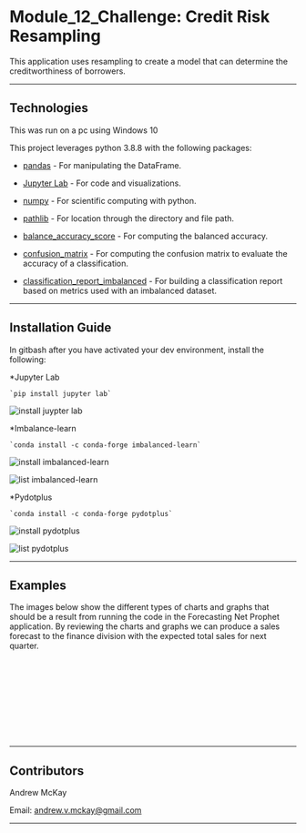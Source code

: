 # Module_12_Challenge: Credit Risk Resampling



This application uses resampling to create a model that can determine the creditworthiness of borrowers.

---

## Technologies


This was run on a pc using Windows 10

This project leverages python 3.8.8 with the following packages:


* [pandas](https://pandas.pydata.org/docs) - For manipulating the DataFrame.

* [Jupyter Lab](https://jupyterlab.readthedocs.io.en/stable) - For code and visualizations.

* [numpy](https://numpy.org/install/) - For scientific computing with python.

* [pathlib](https://docs.python.org/3/library/pathlib.html) - For location through the directory and file path.

* [balance_accuracy_score](https://scikit-learn.org/stable/modules/generated/sklearn.metrics.balanced_accuracy_score.html) - For computing the balanced accuracy.

* [confusion_matrix](https://scikit-learn.org/stable/modules/generated/sklearn.metrics.confusion_matrix.html) - For computing the confusion matrix to evaluate the accuracy of a classification.

* [classification_report_imbalanced](http://glemaitre.github.io/imbalanced-learn/generated/imblearn.metrics.classification_report_imbalanced.html) - For building a classification report based on metrics used with an imbalanced dataset.

---

## Installation Guide

In gitbash after you have activated your dev environment, install the following:

*Jupyter Lab

    `pip install jupyter lab`
    
![install juypter lab]()

*Imbalance-learn

    `conda install -c conda-forge imbalanced-learn`
    
![install imbalanced-learn]()

![list imbalanced-learn]()

*Pydotplus

    `conda install -c conda-forge pydotplus`
    
![install pydotplus]()

![list pydotplus]()

---

## Examples

The images below show the different types of charts and graphs that should be a result from running the code in the Forecasting Net Prophet application. By reviewing the charts and graphs we can produce a sales forecast to the finance division with the expected total sales for next quarter.


![]()


![]()

![]()

![]()

![]()

![]()

![]()

![]()

![]()

![]()


![]()


---

## Contributors

Andrew McKay

Email: andrew.v.mckay@gmail.com

---